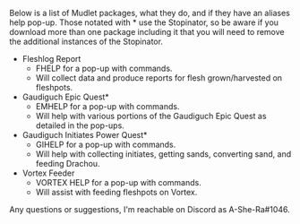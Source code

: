 Below is a list of Mudlet packages, what they do, and if they have an aliases help pop-up. Those notated with * use the Stopinator, so be aware if you download more than one package including it that you will need to remove the additional instances of the Stopinator.

 - Fleshlog Report
   - FHELP for a pop-up with commands.
   - Will collect data and produce reports for flesh grown/harvested on fleshpots.
 - Gaudiguch Epic Quest*
   - EMHELP for a pop-up with commands.
   - Will help with various portions of the Gaudiguch Epic Quest as detailed in the pop-ups.
 - Gaudiguch Initiates Power Quest*
   - GIHELP for a pop-up with commands.
   - Will help with collecting initiates, getting sands, converting sand, and feeding Drachou.
 - Vortex Feeder
   - VORTEX HELP for a pop-up with commands.
   - Will assist with feeding fleshpots on Vortex.

Any questions or suggestions, I'm reachable on Discord as A-She-Ra#1046.
